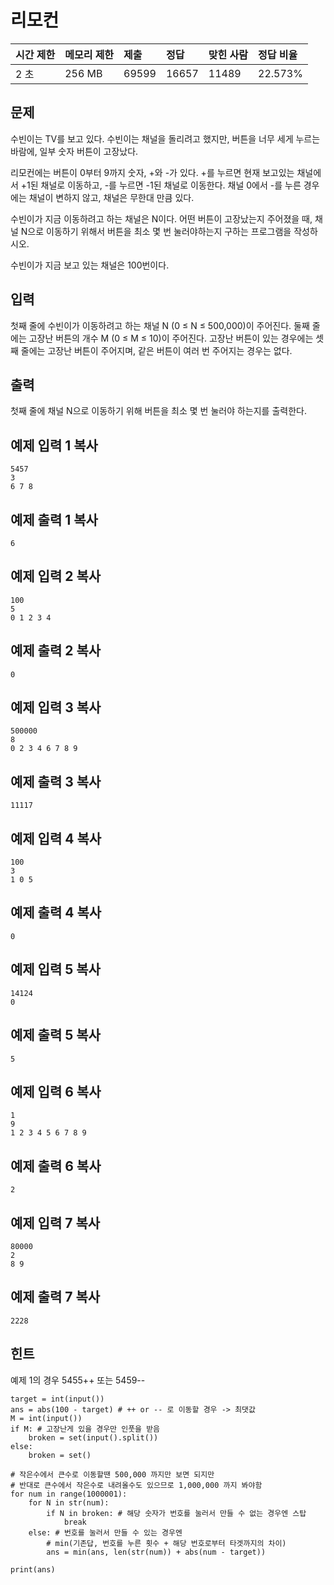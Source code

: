 # 리모컨

| 시간 제한 | 메모리 제한 | 제출  | 정답  | 맞힌 사람 | 정답 비율 |
| :-------- | :---------- | :---- | :---- | :-------- | :-------- |
| 2 초      | 256 MB      | 69599 | 16657 | 11489     | 22.573%   |

## 문제

수빈이는 TV를 보고 있다. 수빈이는 채널을 돌리려고 했지만, 버튼을 너무 세게 누르는 바람에, 일부 숫자 버튼이 고장났다.

리모컨에는 버튼이 0부터 9까지 숫자, +와 -가 있다. +를 누르면 현재 보고있는 채널에서 +1된 채널로 이동하고, -를 누르면 -1된 채널로 이동한다. 채널 0에서 -를 누른 경우에는 채널이 변하지 않고, 채널은 무한대 만큼 있다.

수빈이가 지금 이동하려고 하는 채널은 N이다. 어떤 버튼이 고장났는지 주어졌을 때, 채널 N으로 이동하기 위해서 버튼을 최소 몇 번 눌러야하는지 구하는 프로그램을 작성하시오. 

수빈이가 지금 보고 있는 채널은 100번이다.

## 입력

첫째 줄에 수빈이가 이동하려고 하는 채널 N (0 ≤ N ≤ 500,000)이 주어진다. 둘째 줄에는 고장난 버튼의 개수 M (0 ≤ M ≤ 10)이 주어진다. 고장난 버튼이 있는 경우에는 셋째 줄에는 고장난 버튼이 주어지며, 같은 버튼이 여러 번 주어지는 경우는 없다.

## 출력

첫째 줄에 채널 N으로 이동하기 위해 버튼을 최소 몇 번 눌러야 하는지를 출력한다.

## 예제 입력 1 복사

```
5457
3
6 7 8
```

## 예제 출력 1 복사

```
6
```

## 예제 입력 2 복사

```
100
5
0 1 2 3 4
```

## 예제 출력 2 복사

```
0
```

## 예제 입력 3 복사

```
500000
8
0 2 3 4 6 7 8 9
```

## 예제 출력 3 복사

```
11117
```

## 예제 입력 4 복사

```
100
3
1 0 5
```

## 예제 출력 4 복사

```
0
```

## 예제 입력 5 복사

```
14124
0
```

## 예제 출력 5 복사

```
5
```

## 예제 입력 6 복사

```
1
9
1 2 3 4 5 6 7 8 9
```

## 예제 출력 6 복사

```
2
```

## 예제 입력 7 복사

```
80000
2
8 9
```

## 예제 출력 7 복사

```
2228
```

## 힌트

예제 1의 경우 5455++ 또는 5459--

```
target = int(input())
ans = abs(100 - target) # ++ or -- 로 이동할 경우 -> 최댓값
M = int(input())
if M: # 고장난게 있을 경우만 인풋을 받음
    broken = set(input().split())
else:
    broken = set()

# 작은수에서 큰수로 이동할땐 500,000 까지만 보면 되지만
# 반대로 큰수에서 작은수로 내려올수도 있으므로 1,000,000 까지 봐야함
for num in range(1000001): 
    for N in str(num):
        if N in broken: # 해당 숫자가 번호를 눌러서 만들 수 없는 경우엔 스탑
            break
    else: # 번호를 눌러서 만들 수 있는 경우엔
    	# min(기존답, 번호를 누른 횟수 + 해당 번호로부터 타겟까지의 차이)
        ans = min(ans, len(str(num)) + abs(num - target))

print(ans)

```

